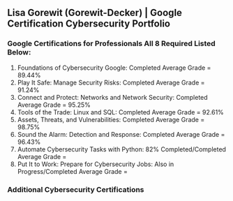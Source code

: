 ## Lisa Gorewit (Gorewit-Decker) | Google Certification Cybersecurity Portfolio
### Google Certifications for Professionals All 8 Required Listed Below:
1. Foundations of Cybersecurity Google: Completed Average Grade = 89.44%
2. Play It Safe: Manage Security Risks: Completed Average Grade = 91.24%
3. Connect and Protect: Networks and Network Security: Completed Average Grade = 95.25%
4. Tools of the Trade: Linux and SQL: Completed Average Grade = 92.61%
5. Assets, Threats, and Vulnerabilities: Completed Average Grade = 98.75%
6. Sound the Alarm: Detection and Response: Completed Average Grade = 96.43%
7. Automate Cybersecurity Tasks with Python: 82% Completed/Completed Average Grade =
8. Put It to Work: Prepare for Cybersecurity Jobs: Also in Progress/Completed Average Grade =


### Additional Cybersecurity Certifications
